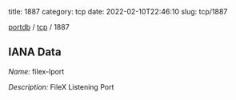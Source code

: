 title: 1887
category: tcp
date: 2022-02-10T22:46:10
slug: tcp/1887

[portdb](/) / [tcp](/category/tcp.html) / 1887


## IANA Data

_Name:_ filex-lport

_Description:_ FileX Listening Port

